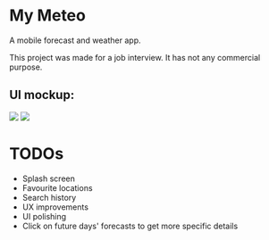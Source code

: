 # My Meteo

A mobile forecast and weather app.

This project was made for a job interview. It has not any commercial purpose.

## UI mockup:

![](https://i.imgur.com/7ZQxV77.png=100px)
![](https://i.imgur.com/bgkP0Dt.png=100px)

# TODOs
* Splash screen
* Favourite locations
* Search history
* UX improvements
* UI polishing
* Click on future days' forecasts to get more specific details
